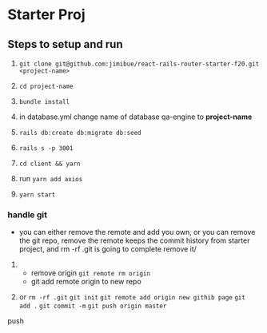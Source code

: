 # Starter Proj

## Steps to setup and run

1. `git clone git@github.com:jimibue/react-rails-router-starter-f20.git <project-name>`

2. `cd project-name`
3. `bundle install`
4. in database.yml change name of database qa-engine to **project-name**
5. `rails db:create db:migrate db:seed`
6. `rails s -p 3001`

7. `cd client && yarn`
8. run `yarn add axios`
9. `yarn start`

### handle git

- you can either remove the remote and add you own, or you can remove the git repo, remove the
  remote keeps the commit history from starter project, and rm -rf .git is going to complete remove
  it/

1.  - remove origin `git remote rm origin`
    - git add remote origin to new repo

2.  or
    `rm -rf .git`
    `git init`
    `git remote add origin new githib page`
    `git add .`
    `git commit -m`
    `git push origin master`

push
